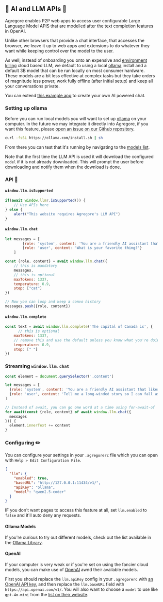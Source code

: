 ## 🤖 AI and LLM APIs 🤖

Agregore enables P2P web apps to access user configurable Large Language Model APIS that are modelled after the text completion features in OpenAI.

Unlike other browsers that provide a chat interface, that accesses the browser, we leave it up to web apps and extensions to do whatever they want while keeping control over the model to the user.

As well, instead of onboarding you onto an expensive and [environment killing](https://impactclimate.mit.edu/2024/04/10/considering-the-environmental-impacts-of-generative-ai-to-spark-responsible-development/) cloud based LLM, we default to using a local [ollama](https://ollama.com/) install and a default 3B model that can be run locally on most consumer hardware. These models are a bit less effective at complex tasks but they take orders of magnitude less power, work fully offline (after initial setup) and keep all your conversations private.

You can extend [this example app](/apps/scratchpad.html?url=/docs/examples/llm-chat.html) to create your own AI powered chat.

### Setting up ollama

Before you can run local models you will want to set up [ollama](https://ollama.com/download) on your computer. In the future we may integrate it directly into Agregore, if you want this feature, please [open an issue on our Github repository](https://github.com/AgregoreWeb/agregore-browser/issues/new).

```bash
curl -fsSL https://ollama.com/install.sh | sh
```

From there you can test that it's running by navigating to the [models list](http://127.0.0.1:11434/v1/models).

Note that the first time the LLM API is used it will download the configured `model` if it is not already downloaded. This will prompt the user before downloading and notify them when the download is done.

### API 📜

#### `window.llm.isSupported`

```javascript
if(await window.llm?.isSupported()) {
    // Use APIs here
} else {
    alert("This website requires Agregore's LLM API")
}
```

#### `window.llm.chat`

```javascript
let messages = [
        {role: 'system', content: 'You are a friendly AI assistant that likes to ramble about cats'},
        {role: 'user', content: 'What is your favorite thing?'}
    ]

const {role, content} = await window.llm.chat({
    // this is mandatory
    messages,
    // this is optional
    maxTokens: 1337,
    temperature: 0.9,
    stop: ["cat"]
})

// Now you can loop and keep a convo history
messages.push({role, content})
```

#### `window.llm.complete`

```javascript
const text = await window.llm.complete('The capital of Canada is', {
      // this is optional
    maxTokens: 1337,
    // remove this and use the default unless you know what you're doing
    temperature: 0.9,
    stop: [" "]
})
```

### Streaming `window.llm.chat`

```javascript
const element = document.querySelector('.content')

let messages = [
  {role: 'system', content: 'You are a friendly AI assistant that likes to ramble about cats'},
  {role: 'user', content: 'Tell me a long-winded story so I can fall asleep.'}
]

// Instead of await, you can go one word at a time using for-await-of
for await(const {role, content} of await window.llm.chat({
  messages
})) {
  element.innerText += content
}
```

### Configuring ️✏️

You can configure your settings in your `.agregorerc` file which you can open with `Help > Edit Configuration File`.

```json
{
  "llm": {
    "enabled": true,
    "baseURL": "http://127.0.0.1:11434/v1/",
    "apiKey": "ollama",
    "model": "qwen2.5-coder"
  }
}
```

IF you don't want pages to access this feature at all, set `llm.enabled` to `false` and it'll auto deny any requests.

#### Ollama Models

If you're curious to try out different models, check out the list available in the [Ollama Library](https://ollama.com/library).

#### OpenAI

If your computer is very weak or if you're set on using the fancier cloud models, you can make use of [OpenAI](https://openai.com/) awnd their available models.

First you should replace the `llm.apiKey` config in your `.agregorerc` with [an OpenAI API key](https://platform.openai.com/api-keys), and then replace the `llm.baseURL` field with `https://api.openai.com/v1/`. You will also want to choose a `model` to use like `gpt-4o-mini` from the [list on their website](https://platform.openai.com/docs/models).
